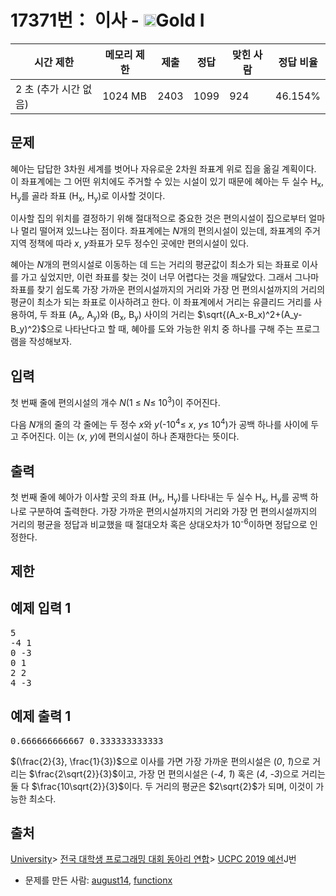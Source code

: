 # 17371번： 이사 - <img src="https://static.solved.ac/tier_small/15.svg" style="height:20px" />Gold I

| 시간 제한 | 메모리 제한 | 제출 | 정답 | 맞힌 사람 | 정답 비율 |
| --- | --- | --- | --- | --- | --- |
| 2 초 (추가 시간 없음) | 1024 MB | 2403 | 1099 | 924 | 46.154% |

## 문제

혜아는 답답한 3차원 세계를 벗어나 자유로운 2차원 좌표계 위로 집을 옮길 계획이다. 이 좌표계에는 그 어떤 위치에도 주거할 수 있는 시설이 있기 때문에 혜아는 두 실수 H<sub>x</sub>, H<sub>y</sub>를 골라 좌표 (H<sub>x</sub>, H<sub>y</sub>)로 이사할 것이다.

이사할 집의 위치를 결정하기 위해 절대적으로 중요한 것은 편의시설이 집으로부터 얼마나 멀리 떨어져 있느냐는 점이다. 좌표계에는 <em>N</em>개의 편의시설이 있는데, 좌표계의 주거지역 정책에 따라 <em>x</em>, <em>y</em>좌표가 모두 정수인 곳에만 편의시설이 있다.

혜아는 <em>N</em>개의 편의시설로 이동하는 데 드는 거리의 평균값이 최소가 되는 좌표로 이사를 가고 싶었지만, 이런 좌표를 찾는 것이 너무 어렵다는 것을 깨달았다. 그래서 그나마 좌표를 찾기 쉽도록 가장 가까운 편의시설까지의 거리와 가장 먼 편의시설까지의 거리의 평균이 최소가 되는 좌표로 이사하려고 한다. 이 좌표계에서 거리는 유클리드 거리를 사용하여, 두 좌표 (A<sub>x</sub>, A<sub>y</sub>)와 (B<sub>x</sub>, B<sub>y</sub>) 사이의 거리는 $\sqrt{(A_x-B_x)^2+(A_y-B_y)^2}$으로 나타난다고 할 때, 혜아를 도와 가능한 위치 중 하나를 구해 주는 프로그램을 작성해보자.

## 입력

첫 번째 줄에 편의시설의 개수 <em>N</em>(1 ≤ <em>N</em>≤ 10<sup>3</sup>)이 주어진다.

다음 <em>N</em>개의 줄의 각 줄에는 두 정수 <em>x</em>와 <em>y</em>(-10<sup>4</sup>≤ <em>x</em>, <em>y</em>≤ 10<sup>4</sup>)가 공백 하나를 사이에 두고 주어진다. 이는 (<em>x</em>, <em>y</em>)에 편의시설이 하나 존재한다는 뜻이다.

## 출력

첫 번째 줄에 혜아가 이사할 곳의 좌표 (H<sub>x</sub>, H<sub>y</sub>)를 나타내는 두 실수 H<sub>x</sub>, H<sub>y</sub>를 공백 하나로 구분하여 출력한다. 가장 가까운 편의시설까지의 거리와 가장 먼 편의시설까지의 거리의 평균을 정답과 비교했을 때 절대오차 혹은 상대오차가 10<sup>-6</sup>이하면 정답으로 인정한다.

## 제한

## 예제 입력 1

<pre>5
-4 1
0 -3
0 1
2 2
4 -3
</pre>
## 예제 출력 1

<pre>0.666666666667 0.333333333333
</pre>
$(\frac{2}{3}, \frac{1}{3})$으로 이사를 가면 가장 가까운 편의시설은 (<em>0</em>, <em>1</em>)으로 거리는 $\frac{2\sqrt{2}}{3}$이고, 가장 먼 편의시설은 (<em>-4</em>, <em>1</em>) 혹은 (<em>4</em>, <em>-3</em>)으로 거리는 둘 다 $\frac{10\sqrt{2}}{3}$이다. 두 거리의 평균은 $2\sqrt{2}$가 되며, 이것이 가능한 최소다.

## 출처

[University](/category/5)> [전국 대학생 프로그래밍 대회 동아리 연합](/category/318)> [UCPC 2019 예선](/category/detail/2053)J번

- 문제를 만든 사람: [august14](/user/august14), [functionx](/user/functionx)
